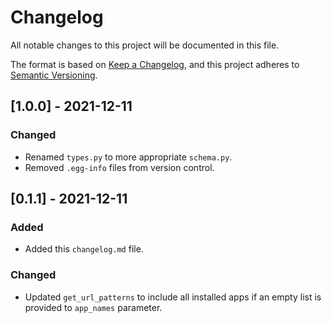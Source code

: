 # Changelog
All notable changes to this project will be documented in this file.

The format is based on [Keep a Changelog](https://keepachangelog.com/en/1.0.0/),
and this project adheres to [Semantic Versioning](https://semver.org/spec/v2.0.0.html).

## [1.0.0] - 2021-12-11
### Changed
- Renamed `types.py` to more appropriate `schema.py`.
- Removed `.egg-info` files from version control.

## [0.1.1] - 2021-12-11

### Added
- Added this `changelog.md` file.

### Changed
- Updated `get_url_patterns` to include all installed apps if an empty list is provided to `app_names` parameter.
